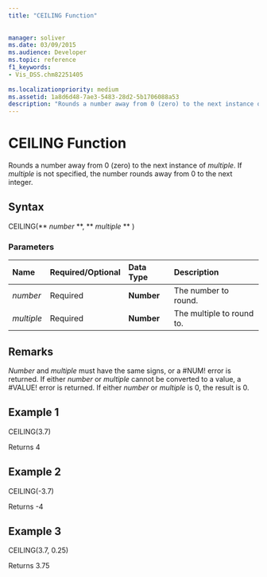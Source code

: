 ```yaml
---
title: "CEILING Function"
 
 
manager: soliver
ms.date: 03/09/2015
ms.audience: Developer
ms.topic: reference
f1_keywords:
- Vis_DSS.chm82251405
 
ms.localizationpriority: medium
ms.assetid: 1a8d6d48-7ae3-5483-28d2-5b1706088a53
description: "Rounds a number away from 0 (zero) to the next instance of multiple. If multiple is not specified, the number rounds away from 0 to the next integer."
---
```


# CEILING Function

Rounds a number away from 0 (zero) to the next instance of  _multiple_. If  _multiple_ is not specified, the number rounds away from 0 to the next integer. 
  
## Syntax

CEILING(** *number* **, ** *multiple* ** ) 
  
### Parameters

|**Name**|**Required/Optional**|**Data Type**|**Description**|
|:-----|:-----|:-----|:-----|
| _number_ <br/> |Required  <br/> |**Number** <br/> |The number to round. |
| _multiple_ <br/> |Required  <br/> |**Number** <br/> |The multiple to round to. |
   
## Remarks

 _Number_ and  _multiple_ must have the same signs, or a #NUM! error is returned. If either  _number_ or  _multiple_ cannot be converted to a value, a #VALUE! error is returned. If either  _number_ or  _multiple_ is 0, the result is 0. 
  
## Example 1

CEILING(3.7)
  
Returns 4
  
## Example 2

CEILING(-3.7)
  
Returns -4
  
## Example 3

CEILING(3.7, 0.25)
  
Returns 3.75
  


